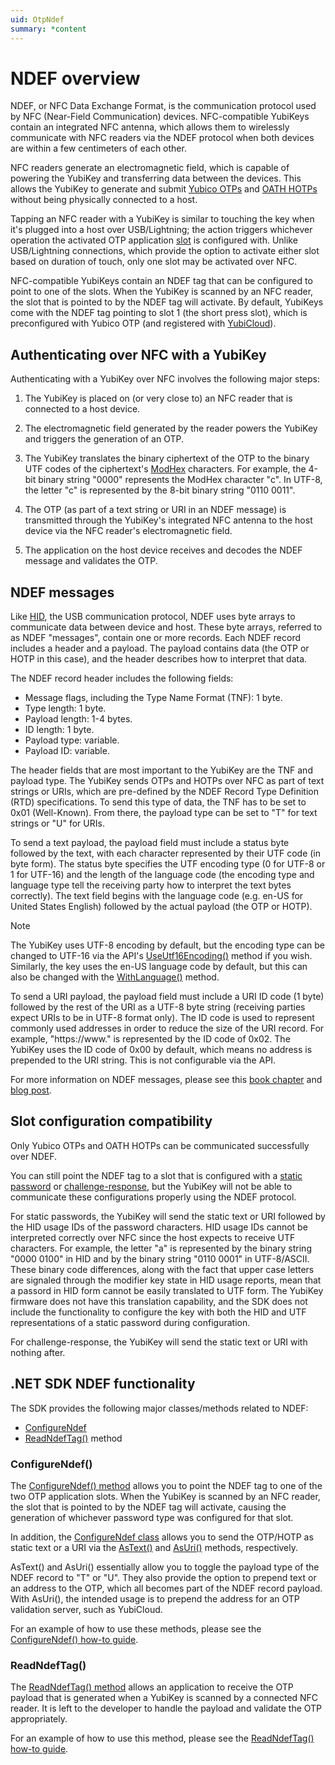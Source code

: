 ```yaml
---
uid: OtpNdef
summary: *content
---
```


<!-- Copyright 2021 Yubico AB

Licensed under the Apache License, Version 2.0 (the "License");
you may not use this file except in compliance with the License.
You may obtain a copy of the License at

    http://www.apache.org/licenses/LICENSE-2.0

Unless required by applicable law or agreed to in writing, software
distributed under the License is distributed on an "AS IS" BASIS,
WITHOUT WARRANTIES OR CONDITIONS OF ANY KIND, either express or implied.
See the License for the specific language governing permissions and
limitations under the License. -->

# NDEF overview

NDEF, or NFC Data Exchange Format, is the communication protocol used by NFC (Near-Field Communication) devices. NFC-compatible YubiKeys contain an integrated NFC antenna, which allows them to wirelessly communicate with NFC readers via the NDEF protocol when both devices are within a few centimeters of each other.

NFC readers generate an electromagnetic field, which is capable of powering the YubiKey and transferring data between the devices. This allows the YubiKey to generate and submit [Yubico OTPs](xref:OtpYubicoOtp) and [OATH HOTPs](xref:OtpHotp) without being physically connected to a host.

Tapping an NFC reader with a YubiKey is similar to touching the key when it's plugged into a host over USB/Lightning; the action triggers whichever operation the activated OTP application [slot](xref:OtpSlots) is configured with. Unlike USB/Lightning connections, which provide the option to activate either slot based on duration of touch, only one slot may be activated over NFC.

NFC-compatible YubiKeys contain an NDEF tag that can be configured to point to one of the slots. When the YubiKey is scanned by an NFC reader, the slot that is pointed to by the NDEF tag will activate. By default, YubiKeys come with the NDEF tag pointing to slot 1 (the short press slot), which is preconfigured with Yubico OTP (and registered with [YubiCloud](https://www.yubico.com/products/yubicloud/)).

## Authenticating over NFC with a YubiKey

Authenticating with a YubiKey over NFC involves the following major steps:

1. The YubiKey is placed on (or very close to) an NFC reader that is connected to a host device.

1. The electromagnetic field generated by the reader powers the YubiKey and triggers the generation of an OTP.

1. The YubiKey translates the binary ciphertext of the OTP to the binary UTF codes of the ciphertext's [ModHex](xref:OtpModhex) characters. For example, the 4-bit binary string "0000" represents the ModHex character "c". In UTF-8, the letter "c" is represented by the 8-bit binary string "0110 0011".

1. The OTP (as part of a text string or URI in an NDEF message) is transmitted through the YubiKey's integrated NFC antenna to the host device via the NFC reader's electromagnetic field.

1. The application on the host device receives and decodes the NDEF message and validates the OTP.

## NDEF messages  

Like [HID](xref:OtpHID), the USB communication protocol, NDEF uses byte arrays to communicate data between device and host. These byte arrays, referred to as NDEF "messages", contain one or more records. Each NDEF record includes a header and a payload. The payload contains data (the OTP or HOTP in this case), and the header describes how to interpret that data.

The NDEF record header includes the following fields:

- Message flags, including the Type Name Format (TNF): 1 byte.
- Type length: 1 byte.
- Payload length: 1-4 bytes.
- ID length: 1 byte.
- Payload type: variable.
- Payload ID: variable.

The header fields that are most important to the YubiKey are the TNF and payload type. The YubiKey sends OTPs and HOTPs over NFC as part of text strings or URIs, which are pre-defined by the NDEF Record Type Definition (RTD) specifications. To send this type of data, the TNF has to be set to 0x01 (Well-Known). From there, the payload type can be set to "T" for text strings or "U" for URIs.

To send a text payload, the payload field must include a status byte followed by the text, with each character represented by their UTF code (in byte form). The status byte specifies the UTF encoding type (0 for UTF-8 or 1 for UTF-16) and the length of the language code (the encoding type and language type tell the receiving party how to interpret the text bytes correctly). The text field begins with the language code (e.g. en-US for United States English) followed by the actual payload (the OTP or HOTP).

> [!NOTE]
> The YubiKey uses UTF-8 encoding by default, but the encoding type can be changed to UTF-16 via the API's [UseUtf16Encoding()](xref:Yubico.YubiKey.Otp.Operations.ConfigureNdef.UseUtf16Encoding%28System.Boolean%29) method if you wish. Similarly, the key uses the en-US language code by default, but this can also be changed with the [WithLanguage()](xref:Yubico.YubiKey.Otp.Operations.ConfigureNdef.WithLanguage%28System.String%29) method.

To send a URI payload, the payload field must include a URI ID code (1 byte) followed by the rest of the URI as a UTF-8 byte string (receiving parties expect URIs to be in UTF-8 format only). The ID code is used to represent commonly used addresses in order to reduce the size of the URI record. For example, "https://www." is represented by the ID code of 0x02. The YubiKey uses the ID code of 0x00 by default, which means no address is prepended to the URI string. This is not configurable via the API.

For more information on NDEF messages, please see this [book chapter](https://www.oreilly.com/library/view/beginning-nfc/9781449324094/ch04.html) and [blog post](https://austinblackstoneengineering.com/nfc-p2p-basics/).

## Slot configuration compatibility

Only Yubico OTPs and OATH HOTPs can be communicated successfully over NDEF.

You can still point the NDEF tag to a slot that is configured with a [static password](xref:OtpStaticPassword) or [challenge-response](xref:OtpChallengeResponse), but the YubiKey will not be able to communicate these configurations properly using the NDEF protocol.

For static passwords, the YubiKey will send the static text or URI followed by the HID usage IDs of the password characters. HID usage IDs cannot be interpreted correctly over NFC since the host expects to receive UTF characters. For example, the letter "a" is represented by the binary string "0000 0100" in HID and by the binary string "0110 0001" in UTF-8/ASCII. These binary code differences, along with the fact that upper case letters are signaled through the modifier key state in HID usage reports, mean that a passord in HID form cannot be easily translated to UTF form. The YubiKey firmware does not have this translation capability, and the SDK does not include the functionality to configure the key with both the HID and UTF representations of a static password during configuration.

For challenge-response, the YubiKey will send the static text or URI with nothing after.

## .NET SDK NDEF functionality

The SDK provides the following major classes/methods related to NDEF:
- [ConfigureNdef](xref:Yubico.YubiKey.Otp.OtpSession.ConfigureNdef%28Yubico.YubiKey.Otp.Slot%29)
- [ReadNdefTag()](xref:Yubico.YubiKey.Otp.OtpSession.ReadNdefTag) method

### ConfigureNdef()

The [ConfigureNdef() method](xref:Yubico.YubiKey.Otp.OtpSession.ConfigureNdef%28Yubico.YubiKey.Otp.Slot%29) allows you to point the NDEF tag to one of the two OTP application slots. When the YubiKey is scanned by an NFC reader, the slot that is pointed to by the NDEF tag will activate, causing the generation of whichever password type was configured for that slot.

In addition, the [ConfigureNdef class](xref:Yubico.YubiKey.Otp.Operations.ConfigureNdef) allows you to send the OTP/HOTP as static text or a URI via the [AsText()](xref:Yubico.YubiKey.Otp.Operations.ConfigureNdef.AsText%28System.String%29) and [AsUri()](xref:Yubico.YubiKey.Otp.Operations.ConfigureNdef.AsUri%28System.Uri%29) methods, respectively.

AsText() and AsUri() essentially allow you to toggle the payload type of the NDEF record to "T" or "U". They also provide the option to prepend text or an address to the OTP, which all becomes part of the NDEF record payload. With AsUri(), the intended usage is to prepend the address for an OTP validation server, such as YubiCloud.

For an example of how to use these methods, please see the [ConfigureNdef() how-to guide](xref:OtpConfigureNDEF).

### ReadNdefTag()

The [ReadNdefTag() method](xref:Yubico.YubiKey.Otp.OtpSession.ReadNdefTag) allows an application to receive the OTP payload that is generated when a YubiKey is scanned by a connected NFC reader. It is left to the developer to handle the payload and validate the OTP appropriately.

For an example of how to use this method, please see the [ReadNdefTag() how-to guide](xref:OtpReadNDEF).
